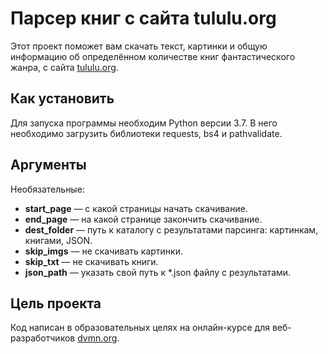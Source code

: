# Парсер книг с сайта tululu.org
Этот проект поможет вам скачать текст, картинки и общую информацию об определённом количестве книг фантастического жанра, с сайта [tululu.org](http://tululu.org).
## Как установить
Для запуска программы необходим Python версии 3.7. В него необходимо загрузить библиотеки requests, bs4 и pathvalidate.
## Аргументы
Необязательные:  
*  **start_page** — с какой страницы начать скачивание.  
*  **end_page** — на какой странице закончить скачивание.  
*  **dest_folder** — путь к каталогу с результатами парсинга: картинкам, книгами, JSON.    
*  **skip_imgs** — не скачивать картинки.  
*  **skip_txt** — не скачивать книги.  
*  **json_path** — указать свой путь к *.json файлу с результатами.  
## Цель проекта
Код написан в образовательных целях на онлайн-курсе для веб-разработчиков [dvmn.org](https://dvmn.org/modules/).
